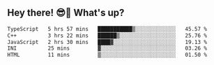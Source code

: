 ## Hey there! 😎👋 What's up?

<!--START_SECTION:waka-->

```txt
TypeScript   5 hrs 57 mins   ███████████▒░░░░░░░░░░░░░   45.57 %
C++          3 hrs 22 mins   ██████▒░░░░░░░░░░░░░░░░░░   25.76 %
JavaScript   2 hrs 30 mins   ████▓░░░░░░░░░░░░░░░░░░░░   19.13 %
INI          25 mins         ▓░░░░░░░░░░░░░░░░░░░░░░░░   03.26 %
HTML         11 mins         ▒░░░░░░░░░░░░░░░░░░░░░░░░   01.50 %
```

<!--END_SECTION:waka-->
